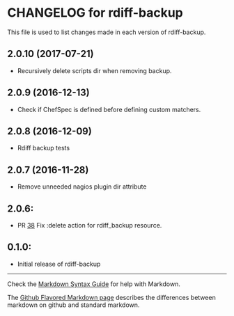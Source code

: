 # CHANGELOG for rdiff-backup

This file is used to list changes made in each version of rdiff-backup.

2.0.10 (2017-07-21)
-------------------
- Recursively delete scripts dir when removing backup. 

2.0.9 (2016-12-13)
------------------
- Check if ChefSpec is defined before defining custom matchers.

2.0.8 (2016-12-09)
------------------
- Rdiff backup tests

2.0.7 (2016-11-28)
------------------
- Remove unneeded nagios plugin dir attribute

## 2.0.6:

* PR [38](https://github.com/osuosl-cookbooks/rdiff-backup/pull/38) Fix :delete action for rdiff_backup resource.

## 0.1.0:

* Initial release of rdiff-backup

- - -
Check the [Markdown Syntax Guide](http://daringfireball.net/projects/markdown/syntax) for help with Markdown.

The [Github Flavored Markdown page](http://github.github.com/github-flavored-markdown/) describes the differences between markdown on github and standard markdown.
